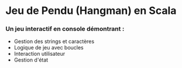 # Jeu de Pendu (Hangman) en Scala

### Un jeu interactif en console démontrant :

- Gestion des strings et caractères
- Logique de jeu avec boucles
- Interaction utilisateur
- Gestion d'état